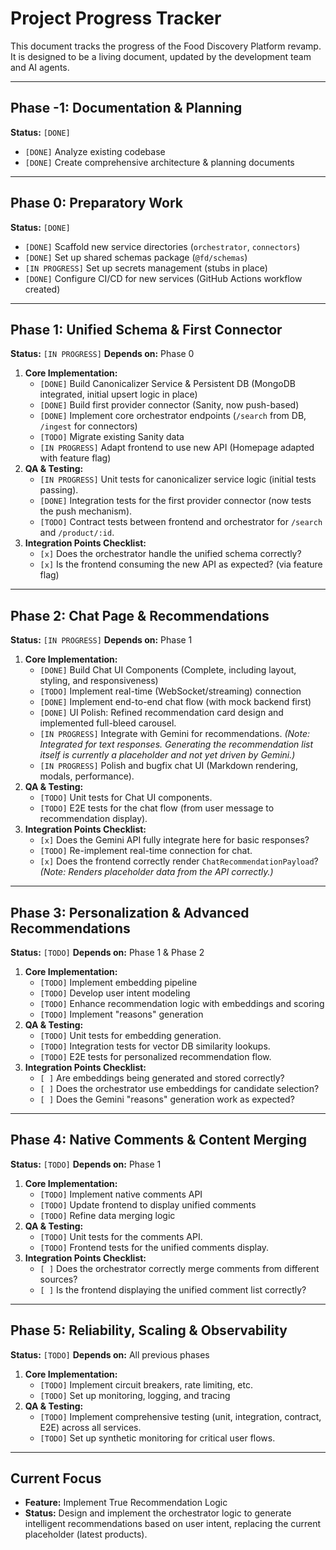 # Project Progress Tracker

This document tracks the progress of the Food Discovery Platform revamp. It is designed to be a living document, updated by the development team and AI agents.

---

## Phase -1: Documentation & Planning

**Status:** `[DONE]`

- `[DONE]` Analyze existing codebase
- `[DONE]` Create comprehensive architecture & planning documents

---

## Phase 0: Preparatory Work

**Status:** `[DONE]`

- `[DONE]` Scaffold new service directories (`orchestrator`, `connectors`)
- `[DONE]` Set up shared schemas package (`@fd/schemas`)
- `[IN PROGRESS]` Set up secrets management (stubs in place)
- `[DONE]` Configure CI/CD for new services (GitHub Actions workflow created)

---

## Phase 1: Unified Schema & First Connector

**Status:** `[IN PROGRESS]`
**Depends on:** Phase 0

1.  **Core Implementation:**
    - `[DONE]` Build Canonicalizer Service & Persistent DB (MongoDB integrated, initial upsert logic in place)
    - `[DONE]` Build first provider connector (Sanity, now push-based)
    - `[DONE]` Implement core orchestrator endpoints (`/search` from DB, `/ingest` for connectors)
    - `[TODO]` Migrate existing Sanity data
    - `[IN PROGRESS]` Adapt frontend to use new API (Homepage adapted with feature flag)
2.  **QA & Testing:**
    - `[IN PROGRESS]` Unit tests for canonicalizer service logic (initial tests passing).
    - `[DONE]` Integration tests for the first provider connector (now tests the push mechanism).
    - `[TODO]` Contract tests between frontend and orchestrator for `/search` and `/product/:id`.
3.  **Integration Points Checklist:**
    - `[x]` Does the orchestrator handle the unified schema correctly?
    - `[x]` Is the frontend consuming the new API as expected? (via feature flag)

---

## Phase 2: Chat Page & Recommendations

**Status:** `[IN PROGRESS]`
**Depends on:** Phase 1

1.  **Core Implementation:**
    - `[DONE]` Build Chat UI Components (Complete, including layout, styling, and responsiveness)
    - `[TODO]` Implement real-time (WebSocket/streaming) connection
    - `[DONE]` Implement end-to-end chat flow (with mock backend first)
    - `[DONE]` UI Polish: Refined recommendation card design and implemented full-bleed carousel.
    - `[IN PROGRESS]` Integrate with Gemini for recommendations. *(Note: Integrated for text responses. Generating the recommendation list itself is currently a placeholder and not yet driven by Gemini.)*
    - `[IN PROGRESS]` Polish and bugfix chat UI (Markdown rendering, modals, performance).
2.  **QA & Testing:**
    - `[TODO]` Unit tests for Chat UI components.
    - `[TODO]` E2E tests for the chat flow (from user message to recommendation display).
3.  **Integration Points Checklist:**
    - `[x]` Does the Gemini API fully integrate here for basic responses?
    - `[TODO]` Re-implement real-time connection for chat.
    - `[x]` Does the frontend correctly render `ChatRecommendationPayload`? *(Note: Renders placeholder data from the API correctly.)*

---

## Phase 3: Personalization & Advanced Recommendations

**Status:** `[TODO]`
**Depends on:** Phase 1 & Phase 2

1.  **Core Implementation:**
    - `[TODO]` Implement embedding pipeline
    - `[TODO]` Develop user intent modeling
    - `[TODO]` Enhance recommendation logic with embeddings and scoring
    - `[TODO]` Implement "reasons" generation
2.  **QA & Testing:**
    - `[TODO]` Unit tests for embedding generation.
    - `[TODO]` Integration tests for vector DB similarity lookups.
    - `[TODO]` E2E tests for personalized recommendation flow.
3.  **Integration Points Checklist:**
    - `[ ]` Are embeddings being generated and stored correctly?
    - `[ ]` Does the orchestrator use embeddings for candidate selection?
    - `[ ]` Does the Gemini "reasons" generation work as expected?

---

## Phase 4: Native Comments & Content Merging

**Status:** `[TODO]`
**Depends on:** Phase 1

1.  **Core Implementation:**
    - `[TODO]` Implement native comments API
    - `[TODO]` Update frontend to display unified comments
    - `[TODO]` Refine data merging logic
2.  **QA & Testing:**
    - `[TODO]` Unit tests for the comments API.
    - `[TODO]` Frontend tests for the unified comments display.
3.  **Integration Points Checklist:**
    - `[ ]` Does the orchestrator correctly merge comments from different sources?
    - `[ ]` Is the frontend displaying the unified comment list correctly?

---

## Phase 5: Reliability, Scaling & Observability

**Status:** `[TODO]`
**Depends on:** All previous phases

1.  **Core Implementation:**
    - `[TODO]` Implement circuit breakers, rate limiting, etc.
    - `[TODO]` Set up monitoring, logging, and tracing
2.  **QA & Testing:**
    - `[TODO]` Implement comprehensive testing (unit, integration, contract, E2E) across all services.
    - `[TODO]` Set up synthetic monitoring for critical user flows.

---

## Current Focus

- **Feature:** Implement True Recommendation Logic
- **Status:** Design and implement the orchestrator logic to generate intelligent recommendations based on user intent, replacing the current placeholder (latest products).
